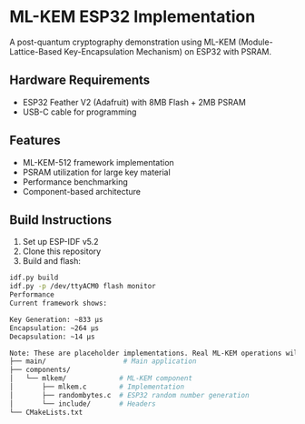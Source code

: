 # ML-KEM ESP32 Implementation

A post-quantum cryptography demonstration using ML-KEM (Module-Lattice-Based Key-Encapsulation Mechanism) on ESP32 with PSRAM.

## Hardware Requirements

- ESP32 Feather V2 (Adafruit) with 8MB Flash + 2MB PSRAM
- USB-C cable for programming

## Features

- ML-KEM-512 framework implementation
- PSRAM utilization for large key material
- Performance benchmarking
- Component-based architecture

## Build Instructions

1. Set up ESP-IDF v5.2
2. Clone this repository
3. Build and flash:

```bash
idf.py build
idf.py -p /dev/ttyACM0 flash monitor
Performance
Current framework shows:

Key Generation: ~833 μs
Encapsulation: ~264 μs
Decapsulation: ~14 μs

Note: These are placeholder implementations. Real ML-KEM operations will be significantly slower.
├── main/                   # Main application
├── components/
│   └── mlkem/             # ML-KEM component
│       ├── mlkem.c        # Implementation
│       ├── randombytes.c  # ESP32 random number generation
│       └── include/       # Headers
└── CMakeLists.txt

